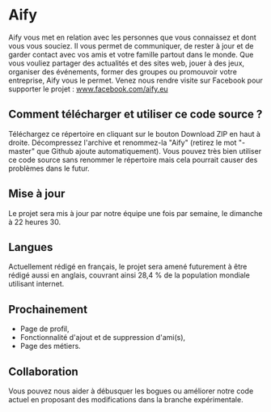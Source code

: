 # Aify
Aify vous met en relation avec les personnes que vous connaissez et dont vous vous souciez.
Il vous permet de communiquer, de rester à jour et de garder contact avec vos amis et votre famille partout dans le monde. Que vous vouliez partager des actualités et des sites web, jouer à des jeux, organiser des événements, former des groupes ou promouvoir votre entreprise, Aify vous le permet.
Venez nous rendre visite sur Facebook pour supporter le projet : www.facebook.com/aify.eu

## Comment télécharger et utiliser ce code source ?
Téléchargez ce répertoire en cliquant sur le bouton Download ZIP en haut à droite. Décompressez l'archive et renommez-la "Aify" (retirez le mot "-master" que Github ajoute automatiquement). Vous pouvez très bien utiliser ce code source sans renommer le répertoire mais cela pourrait causer des problèmes dans le futur.

## Mise à jour
Le projet sera mis à jour par notre équipe une fois par semaine, le dimanche à 22 heures 30.

## Langues
Actuellement rédigé en français, le projet sera amené futurement à être rédigé aussi en anglais, couvrant ainsi 28,4 % de la population mondiale utilisant internet.

## Prochainement
- Page de profil,
- Fonctionnalité d'ajout et de suppression d'ami(s),
- Page des métiers.

## Collaboration
Vous pouvez nous aider à débusquer les bogues ou améliorer notre code actuel en proposant des modifications dans la branche expérimentale.
